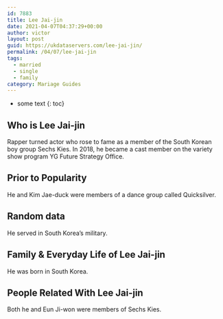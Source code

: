 ```yaml
---
id: 7883
title: Lee Jai-jin
date: 2021-04-07T04:37:29+00:00
author: victor
layout: post
guid: https://ukdataservers.com/lee-jai-jin/
permalink: /04/07/lee-jai-jin  
tags:
  - married
  - single
  - family
category: Mariage Guides
---
```


* some text
{: toc}


## Who is Lee Jai-jin



Rapper turned actor who rose to fame as a member of the South Korean boy group Sechs Kies. In 2018, he became a cast member on the variety show program YG Future Strategy Office.

                
                
                
## Prior to Popularity



He and Kim Jae-duck were members of a dance group called Quicksilver.

                
                
                
## Random data



He served in South Korea&#8217;s military. 

                
                
                
## Family & Everyday Life of Lee Jai-jin



He was born in South Korea.

                
                
                
## People Related With Lee Jai-jin



Both he and Eun Ji-won were members of Sechs Kies.

                
              
            
          
          
          